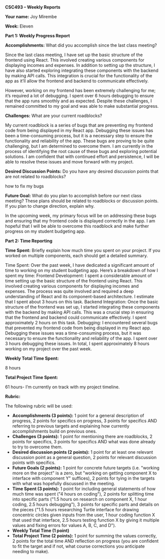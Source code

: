 

**CSC493 – Weekly Reports**

**Your name:** Joy Mirembe

**Week:** Eleven

**Part 1: Weekly Progress Report**

**Accomplishments:** What did you accomplish since the last class meeting?

Since the last class meeting, I have set up the basic structure of the frontend using React. This involved creating various components for displaying incomes and expenses.
In addition to setting up the structure, I have also started exploring integrating these components with the backend by making API calls. This integration is crucial for the functionality of the app as it’ll allow the frontend and backend to communicate effectively.

However, working on my frontend has been extremely challenging for me; it’s required a lot of debugging. I spent over 6 hours debugging to ensure that the app runs smoothly and as expected. Despite these challenges, I remained committed to my goal and was able to make substantial progress.


**Challenges:** What are your current roadblocks?

My current roadblock is a series of bugs that are preventing my frontend code from being displayed in my React app. Debugging these issues has been a time-consuming process, but it is a necessary step to ensure the functionality and reliability of the app.
These bugs are proving to be quite challenging, but I am determined to overcome them. I am currently in the process of identifying the root cause of these bugs and exploring potential solutions. I am confident that with continued effort and persistence, I will be able to resolve these issues and move forward with my project.
 

**Desired Discussion Points:** Do you have any desired discussion points that are not related to roadblocks?

 how to fix my bugs
 
**Future Goal:** What do you plan to accomplish before our next class meeting? These plans should be related to roadblocks or discussion points. If you plan to change direction, explain why.

 In the upcoming week, my primary focus will be on addressing these bugs and ensuring that my frontend code is displayed correctly in the app. I am hopeful that I will be able to overcome this roadblock and make further progress on my student budgeting app. 
 

**Part 2: Time Reporting**

**Time Spent:** Briefly explain how much time you spent on your project. If you worked on multiple components, each should get a detailed summary.

Time Spent: Over the past week, I have dedicated a significant amount of time to working on my student budgeting app. Here’s a breakdown of how I spent my time:
Frontend Development: I spent a considerable amount of time setting up the basic structure of the frontend using React. This involved creating various components for displaying incomes and expenses. The process was quite involved and required a deep understanding of React and its component-based architecture. I estimate that I spent about 3 hours on this task.
Backend Integration: Once the basic structure of the frontend was set up, I started integrating these components with the backend by making API calls. This was a crucial step in ensuring that the frontend and backend could communicate effectively. I spent approximately 2 hours on this task.
Debugging: I encountered several bugs that prevented my frontend code from being displayed in my React app. Debugging these issues was a time-consuming process, but it was necessary to ensure the functionality and reliability of the app. I spent over 3 hours debugging these issues.
In total, I spent approximately 8 hours working on my project over the past week. 


**Weekly Total Time Spent:**

8 hours

**Total Project Time Spent:**

61 hours- I’m currently on track with my project timeline.

**Rubric:**

The following rubric will be used:

- **Accomplishments (3 points):** 1 point for a general description of progress, 2 points for specifics on progress, 3 points for specifics AND referring to previous targets and explaining how currently accomplishments build on previous ones.
- **Challenges (3 points):** 1 point for mentioning there are roadblocks, 2 points for specifics, 3 points for specifics AND what was done already to try to overcome them.
- **Desired discussion points (2 points):** 1 point for at least one relevant discussion point as a general question, 2 points for relevant discussion points with specifics.
- **Future Goals (2 points):** 1 point for concrete future targets (i.e. "working more on the project" is a zero, but "working on getting component X to interface with component Y" suffices), 2 points for tying in the targets with what was hopefully discussed in the meeting.
- **Time Spent (3 points):** 1 point for including general statements of how much time was spent ("4 hours on coding"), 2 points for splitting time into specific parts ("1.5 hours on research on component X, 1 hour coding, 2.5 hours debugging"), 3 points for specific parts and details on the pieces ("1.5 hours researching Turtle interface for drawing concentric circles given inputs from the user, 1 hour coding function X that used that interface, 2.5 hours testing function X by giving it multiple values and fixing errors for values A, B, C, and D").
- **Weekly Total Time (1 point)**
- **Total Project Time (2 points):** 1 point for summing the values correctly, 2 points for the total time AND reflection on progress (you are confident to fit the target and if not, what course corrections you anticipate needing to make).

